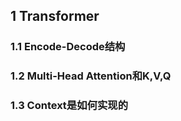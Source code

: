 ## 1 Transformer

### 1.1 Encode-Decode结构


### 1.2 Multi-Head Attention和K,V,Q


### 1.3 Context是如何实现的


